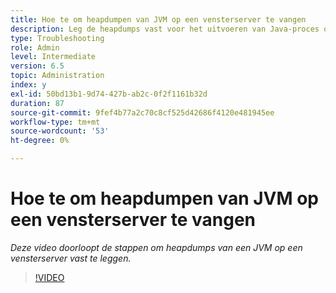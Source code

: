 ```yaml
---
title: Hoe te om heapdumpen van JVM op een vensterserver te vangen
description: Leg de heapdumps vast voor het uitvoeren van Java-proces op een Windows-server
type: Troubleshooting
role: Admin
level: Intermediate
version: 6.5
topic: Administration
index: y
exl-id: 50bd13b1-9d74-427b-ab2c-0f2f1161b32d
duration: 87
source-git-commit: 9fef4b77a2c70c8cf525d42686f4120e481945ee
workflow-type: tm+mt
source-wordcount: '53'
ht-degree: 0%

---
```


# Hoe te om heapdumpen van JVM op een vensterserver te vangen

*Deze video doorloopt de stappen om heapdumps van een JVM op een vensterserver vast te leggen.*

>[!VIDEO](https://video.tv.adobe.com/v/335490?quality=12&learn=on)
